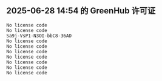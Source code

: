 ## 2025-06-28 14:54 的 GreenHub 许可证
```
No license code
No license code
Sa9j-VsP1-N3OI-bbC8-36AD
No license code
No license code
No license code
No license code
No license code
No license code
No license code
```
